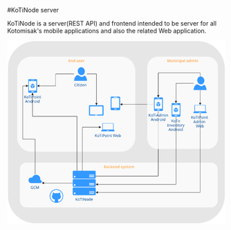 #KoTiNode server

KoTiNode is a server(REST API) and frontend intended to be server for all Kotomisak's mobile applications and also the related Web application.


<a href="http://kotopeky.cz/project">
<img border="0" alt="project" src="./public/images/KoTiDiagram.png">
</a>

